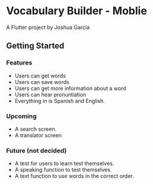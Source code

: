 # Vocabulary Builder - Moblie

A Flutter project by Joshua García

## Getting Started

### Features
- Users can get words
- Users can save words
- Users can get more information about a word
- Users can hear pronuntiation
- Everything in is Spanish and English.

### Upcoming
- A search screen.
- A translator screen.

### Future (not decided)
- A test for users to learn test themselves.
- A speaking function to test themselves.
- A text function to use words in the correct order.